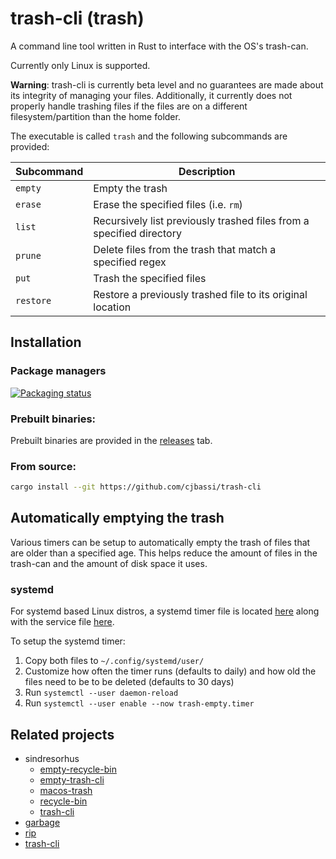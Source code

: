 # trash-cli (trash)

A command line tool written in Rust to interface with the OS's trash-can.

Currently only Linux is supported.

**Warning**: trash-cli is currently beta level and no guarantees are made about its integrity of managing your files. Additionally, it currently does not properly handle trashing files if the files are on a different filesystem/partition than the home folder.

The executable is called `trash` and the following subcommands are provided:

Subcommand | Description
-----------|---------------------------------------------------------------------
`empty`    | Empty the trash
`erase`    | Erase the specified files (i.e. `rm`)
`list`     | Recursively list previously trashed files from a specified directory
`prune`    | Delete files from the trash that match a specified regex
`put`      | Trash the specified files
`restore`  | Restore a previously trashed file to its original location

## Installation

### Package managers

[![Packaging status](https://repology.org/badge/vertical-allrepos/trash-cli.svg)](https://repology.org/project/trash-cli/versions)

### Prebuilt binaries:

Prebuilt binaries are provided in the [releases](https://github.com/cjbassi/trash-cli/releases) tab.

### From source:

```bash
cargo install --git https://github.com/cjbassi/trash-cli
```

## Automatically emptying the trash

Various timers can be setup to automatically empty the trash of files that are older than a specified age. This helps reduce the amount of files in the trash-can and the amount of disk space it uses.

### systemd

For systemd based Linux distros, a systemd timer file is located [here](./systemd/trash-empty.timer) along with the service file [here](./systemd/trash-empty.service).

To setup the systemd timer:

1. Copy both files to `~/.config/systemd/user/`
2. Customize how often the timer runs (defaults to daily) and how old the files need to be to be deleted (defaults to 30 days)
3. Run `systemctl --user daemon-reload`
4. Run `systemctl --user enable --now trash-empty.timer`

## Related projects

- sindresorhus
  - [empty-recycle-bin](https://github.com/sindresorhus/empty-recycle-bin)
  - [empty-trash-cli](https://github.com/sindresorhus/empty-trash-cli)
  - [macos-trash](https://github.com/sindresorhus/macos-trash)
  - [recycle-bin](https://github.com/sindresorhus/recycle-bin)
  - [trash-cli](https://github.com/sindresorhus/trash-cli)
- [garbage](https://git.sr.ht/~iptq/garbage)
- [rip](https://github.com/nivekuil/rip)
- [trash-cli](https://github.com/andreafrancia/trash-cli)
